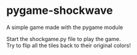 # pygame-shockwave
A simple game made with the pygame module

Start the shockgame.py file to play the game.  
Try to flip all the tiles back to their original colors!  
